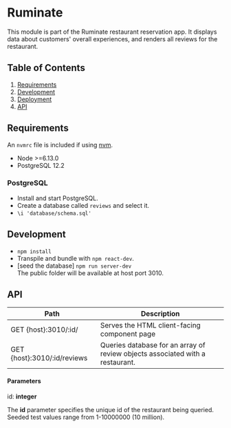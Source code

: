 # Ruminate

This module is part of the Ruminate restaurant reservation app. It displays data about customers' overall experiences, and renders all reviews for the restaurant.

## Table of Contents

1. [Requirements](#Usage)
2. [Development](#development)
3. [Deployment](#deployment)
4. [API](#api)

## Requirements

An `nvmrc` file is included if using [nvm](https://github.com/creationix/nvm).

- Node >=6.13.0
- PostgreSQL 12.2

### PostgreSQL
- Install and start PostgreSQL. 
- Create a database called `reviews` and select it.
- `\i 'database/schema.sql'`

## Development
- `npm install`
- Transpile and bundle with `npm react-dev`.
- [seed the database]
`npm run server-dev`  
The public folder will be available at host port 3010.

## API

Path | Description
---- | -----------
GET {host}:3010/:id/ | Serves the HTML client-facing component page
GET {host}:3010/:id/reviews | Queries database for an array of review objects associated with a restaurant.

#### Parameters
id: **integer**  

The **id** parameter specifies the unique id of the restaurant being queried. Seeded test values range from 1-10000000 (10 million).
